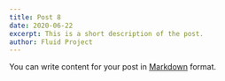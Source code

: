 ```yaml
---
title: Post 8
date: 2020-06-22
excerpt: This is a short description of the post.
author: Fluid Project
---
```

You can write content for your post in [Markdown](https://www.11ty.dev/docs/languages/markdown/) format.
